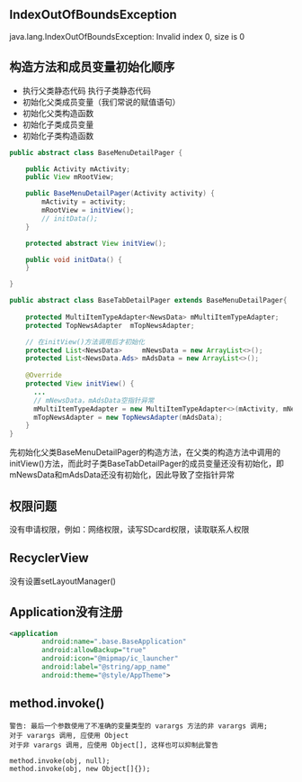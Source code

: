 ## IndexOutOfBoundsException

java.lang.IndexOutOfBoundsException: Invalid index 0, size is 0

## 构造方法和成员变量初始化顺序

- 执行父类静态代码 执行子类静态代码
- 初始化父类成员变量（我们常说的赋值语句）
- 初始化父类构造函数
- 初始化子类成员变量
- 初始化子类构造函数

```java
public abstract class BaseMenuDetailPager {

	public Activity mActivity;
	public View mRootView;

	public BaseMenuDetailPager(Activity activity) {
		mActivity = activity;
		mRootView = initView();
		// initData();
	}

	protected abstract View initView();

	public void initData() {
	}

}
```

```java
public abstract class BaseTabDetailPager extends BaseMenuDetailPager{
    
  	protected MultiItemTypeAdapter<NewsData> mMultiItemTypeAdapter;
    protected TopNewsAdapter  mTopNewsAdapter;

  	// 在initView()方法调用后才初始化
    protected List<NewsData>     mNewsData = new ArrayList<>();
    protected List<NewsData.Ads> mAdsData = new ArrayList<>();
  
    @Override
    protected View initView() {
      ...
      // mNewsData，mAdsData空指针异常
      mMultiItemTypeAdapter = new MultiItemTypeAdapter<>(mActivity, mNewsData);
      mTopNewsAdapter = new TopNewsAdapter(mAdsData);
    }
}
```

先初始化父类BaseMenuDetailPager的构造方法，在父类的构造方法中调用的initView()方法，而此时子类BaseTabDetailPager的成员变量还没有初始化，即mNewsData和mAdsData还没有初始化，因此导致了空指针异常

## 权限问题

没有申请权限，例如：网络权限，读写SDcard权限，读取联系人权限

## RecyclerView

没有设置setLayoutManager()

## Application没有注册

```xml
<application
        android:name=".base.BaseApplication"
        android:allowBackup="true"
        android:icon="@mipmap/ic_launcher"
        android:label="@string/app_name"
        android:theme="@style/AppTheme">
```
## method.invoke()
```
警告: 最后一个参数使用了不准确的变量类型的 varargs 方法的非 varargs 调用;
对于 varargs 调用, 应使用 Object
对于非 varargs 调用, 应使用 Object[], 这样也可以抑制此警告
```
```
method.invoke(obj, null);
method.invoke(obj, new Object[]{});
```